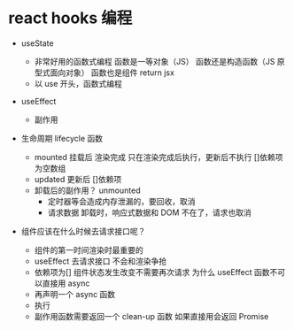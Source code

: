 # react hooks 编程

- useState
  - 非常好用的函数式编程
    函数是一等对象（JS）
    函数还是构造函数（JS 原型式面向对象）
    函数也是组件 return jsx
  - 以 use 开头，函数式编程
- useEffect

  - 副作用

- 生命周期 lifecycle 函数

  - mounted 挂载后 渲染完成
    只在渲染完成后执行，更新后不执行 []依赖项为空数组
  - updated 更新后 []依赖项
  - 卸载后的副作用？ unmounted
    - 定时器等会造成内存泄漏的，要回收，取消
    - 请求数据 卸载时，响应式数据和 DOM 不在了，请求也取消

- 组件应该在什么时候去请求接口呢？
  - 组件的第一时间渲染时最重要的
  - useEffect 去请求接口
    不会和渲染争抢
  - 依赖项为[]
    组件状态发生改变不需要再次请求
    为什么 useEffect 函数不可以直接用 async
  - 再声明一个 async 函数
  - 执行
  - 副作用函数需要返回一个 clean-up 函数 如果直接用会返回 Promise
